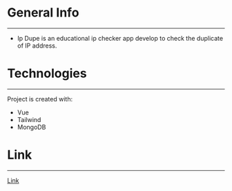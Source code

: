 # General Info
---
- Ip Dupe is an educational ip checker app develop to check the duplicate of IP address.

# Technologies
---
Project is created with:

- Vue
- Tailwind
- MongoDB

# Link
---

[Link](https://checker-detail.surge.sh/)
